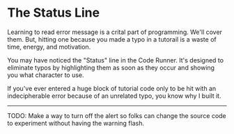 # The Status Line

Learning to read error message is a crital part of
programming. We'll cover them. But, hitting one
because you made a typo in a tutorail is a waste
of time, energy, and motivation.

You may have noticed the "Status" line in the
Code Runner. It's designed to eliminate typos by
highlighting them as soon as they occur and
showing you what character to use.

If you've ever entered a huge block of tutorial
code only to be hit with an indecipherable error
because of an unrelated typo, you know why I built it.

---

TODO: Make a way to turn off the alert so folks
can change the source code to experiment without
having the warning flash.
